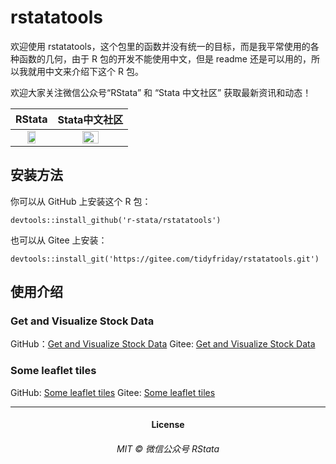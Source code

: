 
<!-- README.md is generated from README.Rmd. Please edit that file -->

rstatatools
===========

<!-- badges: start -->
<!-- badges: end -->

欢迎使用
rstatatools，这个包里的函数并没有统一的目标，而是我平常使用的各种函数的几何，由于
R 包的开发不能使用中文，但是 readme
还是可以用的，所以我就用中文来介绍下这个 R 包。

欢迎大家关注微信公众号“RStata” 和 “Stata 中文社区” 获取最新资讯和动态！

|                                             RStata                                              |                                          Stata中文社区                                          |
|:-----------------------------------------------------------------------------------------------:|:-----------------------------------------------------------------------------------------------:|
| <img src="https://mdniceczx.oss-cn-beijing.aliyuncs.com/image_20201120143454.png" width="50%"/> | <img src="https://mdniceczx.oss-cn-beijing.aliyuncs.com/image_20201120143508.png" width="50%"/> |

安装方法
--------

你可以从 GitHub 上安装这个 R 包：

    devtools::install_github('r-stata/rstatatools')

也可以从 Gitee 上安装：

    devtools::install_git('https://gitee.com/tidyfriday/rstatatools.git')

使用介绍
--------

### Get and Visualize Stock Data

GitHub：[Get and Visualize Stock
Data](https://r-stata.github.io/rstatatools/articles/cntrade.html)
Gitee: [Get and Visualize Stock
Data](https://r-stata.github.io/rstatatools/articles/cntrade.html)

### Some leaflet tiles

GitHub: [Some leaflet
tiles](https://r-stata.github.io/rstatatools/articles/leaflet_tiles.html)
Gitee: [Some leaflet
tiles](https://r-stata.github.io/rstatatools/articles/leaflet_tiles.html)

------------------------------------------------------------------------

<h4 align="center">
License
</h4>
<h6 align="center">
MIT © 微信公众号 RStata
</h6>
